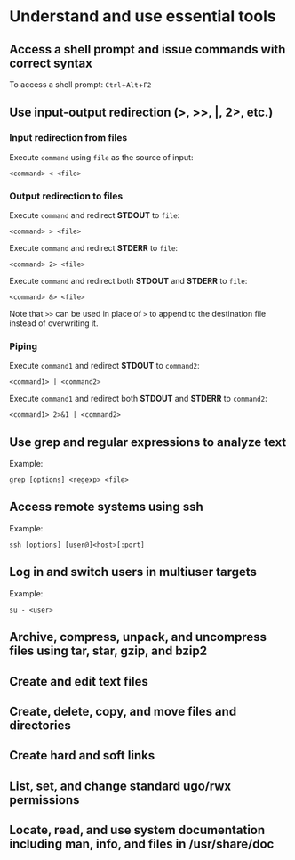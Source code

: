 # Understand and use essential tools

## Access a shell prompt and issue commands with correct syntax

To access a shell prompt: `Ctrl`+`Alt`+`F2`

## Use input-output redirection (>, >>, |, 2>, etc.)

### Input redirection from files

Execute `command` using `file` as the source of input:

`<command> < <file>`

### Output redirection to files

Execute `command` and redirect **STDOUT** to `file`:

`<command> > <file>`

Execute `command` and redirect **STDERR** to `file`:

`<command> 2> <file>`

Execute `command` and redirect both **STDOUT** and **STDERR** to `file`:

`<command> &> <file>`

Note that `>>` can be used in place of `>` to append to the destination file instead of overwriting it.

### Piping

Execute `command1` and redirect **STDOUT** to `command2`:

`<command1> | <command2>`

Execute `command1` and redirect both **STDOUT** and **STDERR** to `command2`:

`<command1> 2>&1 | <command2>`

## Use grep and regular expressions to analyze text

Example:

`grep [options] <regexp> <file>`

## Access remote systems using ssh

Example:

`ssh [options] [user@]<host>[:port]`

## Log in and switch users in multiuser targets

Example:

`su - <user>`

## Archive, compress, unpack, and uncompress files using tar, star, gzip, and bzip2

## Create and edit text files

## Create, delete, copy, and move files and directories

## Create hard and soft links

## List, set, and change standard ugo/rwx permissions

## Locate, read, and use system documentation including man, info, and files in /usr/share/doc
